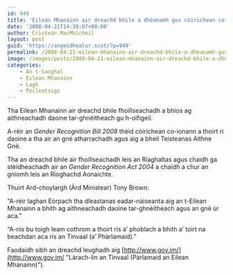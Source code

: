 ```yaml
---
id: 949
title: 'Eilean Mhanainn air dreachd bhile a dhèanamh gus còirichean co-ionann a thoirt ri daoine tar-ghnèitheach'
date: '2008-04-21T14:39:07+00:00'
author: Crìstean MacMhìcheil
layout: post
guid: 'https://angeidhealur.scot/?p=949'
permalink: /2008-04-21-eilean-mhanainn-air-dreachd-bhile-a-dheanamh-gus-coirichean-co-ionann-a-thoirt-ri-daoine-tar-ghneitheach/
image: /images/posts/2008-04-21-eilean-mhanainn-air-dreachd-bhile-a-dheanamh-gus-coirichean-co-ionann-a-thoirt-ri-tar-ghneithich.webp
categories:
    - An t-Saoghal
    - Eilean Mhanainn
    - Lagh
    - Poileataigs
---
```


Tha Eilean Mhanainn air dreachd bhile fhoillseachadh a bhios ag aithneachadh daoine tar-ghnèitheach gu h-oifigeil.

A-rèir an *Gender Recognition Bill 2008* thèid còirichean co-ionann a thoirt ri daoine a tha air an gnè atharrachadh agus aig a bheil Teisteanas Aithne Gnè.

Tha an dreachd bhile air fhoillseachadh leis an Riaghaltas agus chaidh ga stèidheachadh air an *Gender Recognition Act 2004* a chaidh a chur an gnìomh leis an Rìoghachd Aonaichte.

Thuirt Ard-choylargh (Àrd Ministear) Tony Brown:

“A-rèir laghan Eòrpach tha dleastanas eadar-nàiseanta aig an t-Eilean Mhanainn a bhith ag aithneachadh daoine tar-ghnèitheach agus an gnè ùr aca.”

“A-nis bu toigh leam cothrom a thoirt ris a’ phoblach a bhith a’ toirt na beachdan aca ris an Tinvaal (a’ Phàrlamaid).”

Faodaidh sibh an dreachd leughadh aig [http://www.gov.im/](http://www.gov.im/ "Làrach-lìn an Tinvaal (Pàrlamaid an Eilean Mhanainn)").
